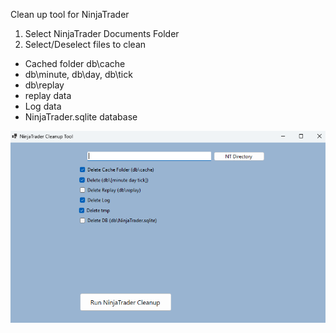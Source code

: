 Clean up tool for NinjaTrader

1. Select NinjaTrader Documents Folder
2. Select/Deselect files to clean
  * Cached folder db\cache
  * db\minute, db\day, db\tick
  * db\replay
  * replay data
  * Log data
  * NinjaTrader.sqlite database

![Cleanup Tool for NinjaTrader](/images/CleanUPTOOL_for_NT.png)


